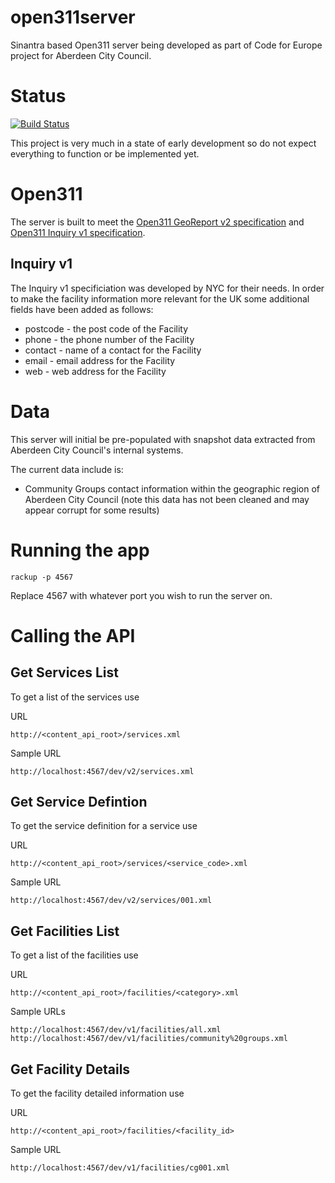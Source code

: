 open311server
=============

Sinantra based Open311 server being developed as part of Code for Europe project for Aberdeen City Council.


Status
======

[![Build Status](https://travis-ci.org/andrewsage/open311server.svg?branch=master)](https://travis-ci.org/andrewsage/open311server)

This project is very much in a state of early development so do not expect everything to function or be implemented yet.


Open311
=======

The server is built to meet the [Open311 GeoReport v2 specification](http://wiki.open311.org/GeoReport_v2) and [Open311 Inquiry v1 specification](http://wiki.open311.org/Inquiry_v1).

Inquiry v1
----
The Inquiry v1 specificiation was developed by NYC for their needs. In order to make the facility information more relevant for the UK some additional fields have been added as follows:

* postcode - the post code of the Facility
* phone - the phone number of the Facility
* contact - name of a contact for the Facility
* email - email address for the Facility
* web - web address for the Facility

Data
====

This server will initial be pre-populated with snapshot data extracted from Aberdeen City Council's internal systems.


The current data include is:

* Community Groups contact information within the geographic region of Aberdeen City Council (note this data has not been cleaned and may appear corrupt for some results)

Running the app
===

`rackup -p 4567`

Replace 4567 with whatever port you wish to run the server on.

Calling the API
===

Get Services List
----

To get a list of the services use

URL

`http://<content_api_root>/services.xml`

Sample URL

`http://localhost:4567/dev/v2/services.xml`

Get Service Defintion
----

To get the service definition for a service use

URL

`http://<content_api_root>/services/<service_code>.xml`

Sample URL

`http://localhost:4567/dev/v2/services/001.xml`

Get Facilities List
----
To get a list of the facilities use

URL

`http://<content_api_root>/facilities/<category>.xml`

Sample URLs

`http://localhost:4567/dev/v1/facilities/all.xml`
`http://localhost:4567/dev/v1/facilities/community%20groups.xml`


Get Facility Details
----

To get the facility detailed information use

URL

`http://<content_api_root>/facilities/<facility_id>`

Sample URL

`http://localhost:4567/dev/v1/facilities/cg001.xml`